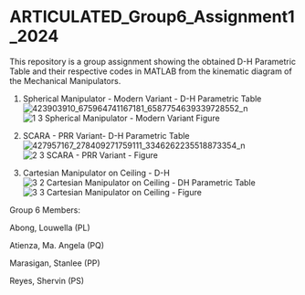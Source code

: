 # ARTICULATED_Group6_Assignment1_2024

This repository is a group assignment showing the obtained D-H Parametric Table and their respective codes in MATLAB from the kinematic diagram of the Mechanical Manipulators.

1. Spherical Manipulator - Modern Variant - D-H Parametric Table 
   ![423903910_675964741167181_6587754639339728552_n](https://github.com/stnll/ARTICULATED_Group6_Assignment1_2024/assets/157665975/e14cee15-17e7-4643-9f3e-8efa96fadacc)
   ![1 3 Spherical Manipulator - Modern Variant Figure](https://github.com/stnll/ARTICULATED_Group6_Assignment1_2024/assets/157665975/6dd3af94-3e3d-4d49-b87d-69e3517e8b44)

3. SCARA - PRR Variant- D-H Parametric Table
![427957167_278409271759111_3346262235518873354_n](https://github.com/stnll/ARTICULATED_Group6_Assignment1_2024/assets/157555995/0e0baeb1-e968-4201-9937-4c06f4cc8ab6)
   ![2 3 SCARA - PRR Variant - Figure](https://github.com/stnll/ARTICULATED_Group6_Assignment1_2024/assets/157665975/a8ddde35-9e35-4a14-b6b5-8e9d61b9723e)

5. Cartesian Manipulator on Ceiling - D-H 
![3 2 Cartesian Manipulator on Ceiling - DH Parametric Table](https://github.com/stnll/ARTICULATED_Group6_Assignment1_2024/assets/157665975/5849cd5f-9580-4a55-9b4c-c4d63892098d)
![3 3 Cartesian Manipulator on Ceiling - Figure](https://github.com/stnll/ARTICULATED_Group6_Assignment1_2024/assets/157665975/cd14ebd4-7f73-4ca0-9fbb-afb18157f710)

Group 6 Members:

Abong, Louwella (PL)

Atienza, Ma. Angela (PQ)

Marasigan, Stanlee (PP)

Reyes, Shervin (PS)
